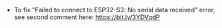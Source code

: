 - To fix "Failed to connect to ESP32-S3: No serial data received" error, see second comment here: https://bit.ly/3YDVqdP